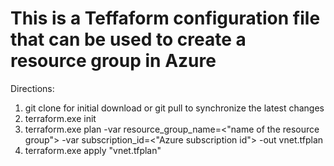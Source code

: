 # This is a Teffaform configuration file that can be used to create a resource group in Azure

Directions:

1.  git clone for initial download or git pull to synchronize the latest changes
2.  terraform.exe init
3.  terraform.exe plan -var resource_group_name=<"name of the resource group"> -var subscription_id=<"Azure subscription id"> -out vnet.tfplan
4.  terraform.exe apply "vnet.tfplan"

